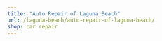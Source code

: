 ```yaml
---
title: "Auto Repair of Laguna Beach"
url: /laguna-beach/auto-repair-of-laguna-beach/
shop: car repair
---
```

